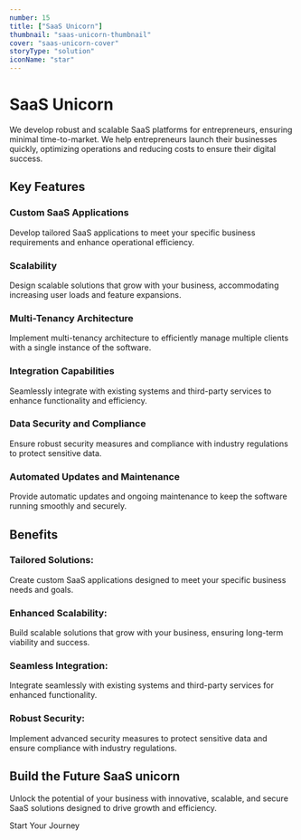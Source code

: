 ```yaml
---
number: 15
title: ["SaaS Unicorn"]
thumbnail: "saas-unicorn-thumbnail"
cover: "saas-unicorn-cover"
storyType: "solution"
iconName: "star"
---
```


# SaaS Unicorn

We develop robust and scalable SaaS platforms for entrepreneurs, ensuring minimal time-to-market. We help entrepreneurs launch their businesses quickly, optimizing operations and reducing costs to ensure their digital success.

## Key Features

### **Custom SaaS Applications**

Develop tailored SaaS applications to meet your specific business requirements and enhance operational efficiency.

### **Scalability**

Design scalable solutions that grow with your business, accommodating increasing user loads and feature expansions.

### **Multi-Tenancy Architecture**

Implement multi-tenancy architecture to efficiently manage multiple clients with a single instance of the software.

### **Integration Capabilities**

Seamlessly integrate with existing systems and third-party services to enhance functionality and efficiency.

### **Data Security and Compliance**

Ensure robust security measures and compliance with industry regulations to protect sensitive data.

### **Automated Updates and Maintenance**

Provide automatic updates and ongoing maintenance to keep the software running smoothly and securely.

## Benefits

### Tailored Solutions:

Create custom SaaS applications designed to meet your specific business needs and goals.

### Enhanced Scalability:

Build scalable solutions that grow with your business, ensuring long-term viability and success.

### Seamless Integration:

Integrate seamlessly with existing systems and third-party services for enhanced functionality.

### Robust Security:

Implement advanced security measures to protect sensitive data and ensure compliance with industry regulations.

## Build the Future SaaS unicorn

Unlock the potential of your business with innovative, scalable, and secure SaaS solutions designed to drive growth and efficiency.

Start Your Journey
